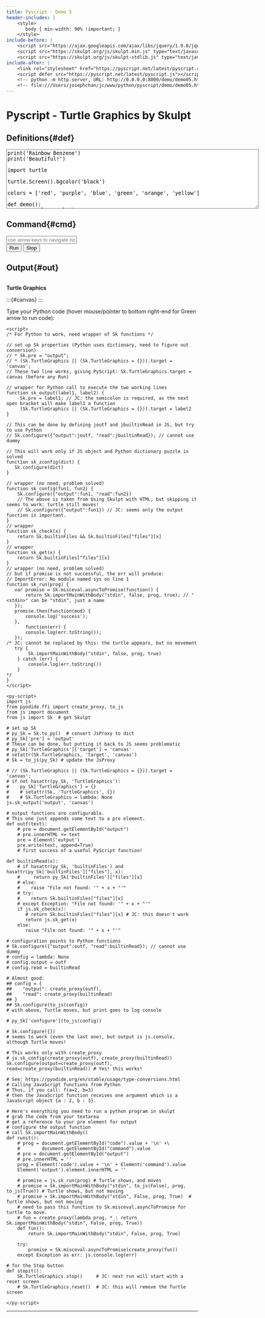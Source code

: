 ```yaml
---
title: Pyscript - Demo 5
header-includes: |
    <style>
       body { min-width: 90% !important; }
    </style>
include-before: |
    <script src="https://ajax.googleapis.com/ajax/libs/jquery/1.9.0/jquery.min.js" type="text/javascript"></script>
    <script src="https://skulpt.org/js/skulpt.min.js" type="text/javascript"></script>
    <script src="https://skulpt.org/js/skulpt-stdlib.js" type="text/javascript"></script>
include-after: |
    <link rel="stylesheet" href="https://pyscript.net/latest/pyscript.css"/>
    <script defer src="https://pyscript.net/latest/pyscript.js"></script>
    <!-- python -m http.server, URL: http://0.0.0.0:8000/demo/demo05.html -->
    <!-- file:///Users/josephchan/jc/www/python/pyscript/demo/demo05.html -->
---
```


# Pyscript - Turtle Graphics by Skulpt

## Definitions{#def}
<textarea id="code" cols="80" rows="10" style="border-style: groove;">
print('Rainbow Benzene')
print('Beautiful!')

import turtle

turtle.Screen().bgcolor('black')

colors = ['red', 'purple', 'blue', 'green', 'orange', 'yellow']

def demo():
   t = turtle.Turtle()
   for x in range(360):
       t.pencolor(colors[x%6])
       t.width(x//100 + 1)
       t.forward(x)
       t.left(59)
</textarea>

## Command{#cmd}
<input type="text" id="command" placeholder="use arrow keys to navigate history" autocapitalize="off" class="py-input">\
<button id="runButton" class="py-button" py-click="runit()" >Run</button>
<button id="stopButton" class="py-button" py-click="stopit()">Stop</button>

## Output{#out}
```{#output .py-terminal }
```

__Turtle Graphics__

:::{#canvas}
:::



Type your Python code (hover mouse/pointer to bottom right-end for Green arrow to run code):
<py-repl></py-repl>

<!-- can Pyscript turn this into Python code? Not yet! or not really -->
```{=html}
<script>
/* For Python to work, need wrapper of Sk functions */

// set up Sk properties (Python uses dictionary, need to figure out conversion)
// * Sk.pre = "output";
// * (Sk.TurtleGraphics || (Sk.TurtleGraphics = {})).target = 'canvas';
// These two line works, giving PyScript: Sk.TurtleGraphics.target = canvas (before any Run)

// wrapper for Python call to execute the two working lines
function sk_output(label1, label2) {
     Sk.pre = label1; // JC: the semicolon is required, as the next open bracket will make label1 a function
     (Sk.TurtleGraphics || (Sk.TurtleGraphics = {})).target = label2
}

// This can be done by defining joutf and jbuiltinRead in JS, but try to use Python
// Sk.configure({"output":joutf, "read":jbuiltinRead}); // cannot use dummy

// This will work only if JS object and Python dictionary puzzle is solved
function sk_zconfig(dict) {
   Sk.configure(dict)
}

// wrapper (no need, problem solved)
function sk_config(fun1, fun2) {
    Sk.configure({"output":fun1, "read":fun2})
    // The above is taken from Using Skulpt with HTML, but skipping it seems to work: turtle still moves!
    // Sk.configure({"output":fun1}) // JC: seems only the output function is important.
}
// wrapper
function sk_check(x) {
    return Sk.builtinFiles && Sk.builtinFiles["files"][x]
}
// wrapper
function sk_get(x) {
    return Sk.builtinFiles["files"][x]
}
// wrapper (no need, problem solved)
// but if promise is not successful, the err will produce:
// ImportError: No module named sys on line 1
function sk_run(prog) {
   var promise = Sk.misceval.asyncToPromise(function() {
       return Sk.importMainWithBody("stdin", false, prog, true); // "<stdin>" can be "stdin", just a name
   });
   promise.then(function(mod) {
       console.log('success');
   },
       function(err) {
       console.log(err.toString());
   });
/* JC: cannot be replaced by this: the turtle appears, but no movement
   try {
        Sk.importMainWithBody("stdin", false, prog, true)
    } catch (err) {
        console.log(err.toString())
    }
*/
}
</script>
```
<!-- need button response change. -->


<!--
Simple Skulpt
file:///Users/josephchan/jc/www/python/pyscript/skulpt/site/simpleskulpt.html
Avoid ids generated by pandoc for headings, masking the important ids for the script.
Type command: demo()   to run demo() in Definitions.

Skulpt
https://skulpt.org/
Python. Client Side.
Skulpt is an entirely in-browser implementation of Python.

Direct URL to main engine scripts:
https://skulpt.org/js/skulpt.min.js      (main engine)
https://skulpt.org/js/skulpt-stdlib.js   (a virtual file system)

TODO: cannot import to Pyscript yet.
Hopeful: sk = js.Sk  works!

div = Element('output')
div.element.innerHTML

Rainbow Benzene Beautiful! 

div = Element('canvas')
div.element.innerHTML

<canvas width="400" height="400" style="position: relative; display: block; margin-top: 0px; z-index: 1;"></canvas><canvas width="400" height="400" style="position: relative; display: block; margin-top: -400px; z-index: 3;"></canvas><canvas width="400" height="400" style="position: relative; display: block; margin-top: -400px; z-index: 2;"></canvas>

A canvas element.
-->

<!-- pyscript -->
<!--
Online JavaScript to Python Converter
https://www.javainuse.com/js2py
-->
```{=html}
<py-script>
import js
from pyodide.ffi import create_proxy, to_js
from js import document
from js import Sk  # get Skulpt

# set up Sk
# py_Sk = Sk.to_py()  # convert JsProxy to dict
# py_Sk['pre'] = 'output'
# These can be done, but putting it back to JS seems problematic
# py_Sk['TurtleGraphics']['target'] = 'canvas'
# setattr(Sk.TurtleGraphics, 'target', 'canvas')
# Sk = to_js(py_Sk) # update the JsProxy

# // (Sk.TurtleGraphics || (Sk.TurtleGraphics = {})).target = 'canvas';
# if not hasattr(py_Sk, 'TurtleGraphics'):
#    py_Sk['TurtleGraphics'] = {}
#    # setattr(Sk, 'TurtleGraphics', {})
#    # Sk.TurtleGraphics = lambda: None
js.sk_output('output', 'canvas')

# output functions are configurable.
# This one just appends some text to a pre element.
def outf(text):
    # pre = document.getElementById("output")
    # pre.innerHTML += text
    pre = Element('output')
    pre.write(text, append=True)
    # first success of a useful PyScript function!

def builtinRead(x):
    # if hasattr(py_Sk, 'builtinFiles') and hasattr(py_Sk['builtinFiles']["files"], x):
    #     return py_Sk['builtinFiles']["files"][x]
    # else:    
    #    raise "File not found: '" + x + "'"
    # try:
    #    return Sk.builtinFiles["files"][x]
    # except Exception: "File not found: '" + x + "'"
    if js.sk_check(x):
       # return Sk.builtinFiles["files"][x] # JC: this doesn't work
       return js.sk_get(x)
    else:
       raise "File not found: '" + x + "'"

# configuration points to Python functions
# Sk.configure({"output":outf, "read":builtinRead}); // cannot use dummy
# config = lambda: None
# config.output = outf
# config.read = builtinRead

# Almost good:
## config = {
##    "output": create_proxy(outf),
##    "read": create_proxy(builtinRead)
## }
## Sk.configure(to_js(config))
# with above, Turtle moves, but print goes to log console

# py_Sk['configure'](to_js(config))

# Sk.configure({})
# seems to work (even the last one), but output is js.console, although Turtle moves!

# This works only with create_proxy
# js.sk_config(create_proxy(outf), create_proxy(builtinRead))
Sk.configure(output=create_proxy(outf), read=create_proxy(builtinRead)) # Yes! this works!

# See: https://pyodide.org/en/stable/usage/type-conversions.html
# Calling JavaScript functions from Python
# Thus, if you call: f(a=2, b=3)
# then the JavaScript function receives one argument which is a JavaScript object {a : 2, b : 3}.

# Here's everything you need to run a python program in skulpt
# grab the code from your textarea
# get a reference to your pre element for output
# configure the output function
# call Sk.importMainWithBody()
def runit():
    # prog = document.getElementById("code").value + '\n' +\
    #        document.getElementById("command").value    
    # pre = document.getElementById("output")
    # pre.innerHTML = ''
    prog = Element('code').value + '\n' + Element('command').value
    Element('output').element.innerHTML = ''

    # promise = js.sk_run(prog) # Turtle shows, and moves
    # promise = Sk.importMainWithBody("stdin", to_js(False), prog, to_js(True)) # Turtle shows, but not moving
    # promise = Sk.importMainWithBody("stdin", False, prog, True)  # Turtle shows, but not moving
    # need to pass this function to Sk.misceval.asyncToPromise for turtle to move.
    # fun = create_proxy(lambda prog, *_: return Sk.importMainWithBody("stdin", False, prog, True))
    def fun():
        return Sk.importMainWithBody("stdin", False, prog, True)

    try:
        promise = Sk.misceval.asyncToPromise(create_proxy(fun))
    except Exception as err: js.console.log(err)

# for the Stop button
def stopit():
    Sk.TurtleGraphics.stop()     # JC: next run will start with a reset screen
    # Sk.TurtleGraphics.reset()  # JC: this will remove the Turtle screen

</py-script>
```
<!--
Browser console:
>> Sk
Object { build: {…}, global: Window, exportSymbol: exportSymbol(a, b), isArrayLike: isArrayLike(a), js_beautify: js_beautify(a), asserts: {…}, bool_check: bool_check(a, b), python2: {…}, python3: {…}, configure: configure(a), … }
with a tree.
Sk.TurtleGraphics 
Object { target: "canvas", width: 400, height: 400, worldWidth: 0, worldHeight: 0, animate: true, bufferSize: 0, allowUndo: true, assets: {}, module: {…}, … }
with a tree.

Python console:
Sk
[object Object]
Sk.TurtleGraphics      (only after RUN, not before RUN)
[object Object]
Sk.TurtleGraphics.raw
Sk.TurtleGraphics.raw.Turtle   function Turtle(e) ...

Sk.TurtleGraphics.target
canvas

-- the best so far, but just a mouse, no movement!

AttributeError: TurtleGraphics
Problem with Sk.configure. Python curly brackets have different meanings? Trying to_js

pyodide.ffi.JsException: TypeError: Sk.__future__ is not an object or null

Sk.__dir__()

['OpMap', 'ParseTables', 'Parser', 'SYMTAB_CONSTS', '__bool__', '__class__', '__defineGetter__', '__defineSetter__', '__delattr__', '__dir__', '__doc__', '__eq__', '__format__', '__ge__', '__getattribute__', '__getstate__', '__gt__', '__hash__', '__init__', '__init_subclass__', '__le__', '__lookupGetter__', '__lookupSetter__', '__lt__', '__module__', '__ne__', '__new__', '__proto__', '__reduce__', '__reduce_ex__', '__repr__', '__setattr__', '__sizeof__', '__str__', '__subclasshook__', '_js_type_flags', '_tokenize', 'abstr', 'as_object_map', 'asserts', 'astDump', 'astFromParse', 'astnodes', 'bool_check', 'build', 'builtin', 'builtinFiles', 'builtins', 'compile', 'configure', 'constructor', 'dateSet', 'debugout', 'doOneTimeInitialization', 'dumpSymtab', 'dunderToSkulpt', 'execLimit', 'exportSymbol', 'ffi', 'filesLoaded', 'fixReserved', 'formatting', 'gensymcount', 'getSysArgv', 'global_', 'hasOwnProperty', 'importBuiltinWithBody', 'importMain', 'importMainWithBody', 'importModule', 'importModuleInternal_', 'importSearchPathForName', 'importSetUpPath', 'importStar', 'inBrowser', 'inputfun', 'internalPy', 'isArrayLike', 'isPrototypeOf', 'js_beautify', 'js_id', 'longFromStr', 'mangleName', 'misceval', 'object_entries', 'object_keys', 'object_values', 'output', 'parse', 'parseTreeDump', 'propertyIsEnumerable', 'python2', 'python3', 'read', 'realsyspath', 'resetCompiler', 'setupDunderMethods', 'setupObjects', 'setupOperators', 'setup_method_mappings', 'str2number', 'switch_version', 'symboltable', 'sysargv', 'sysmodules', 'syspath', 'timeoutMsg', 'toLocaleString', 'toString', 'to_py', 'token', 'typeof', 'uncaughtException', 'unfixReserved', 'valueOf', 'yieldLimit']

-->

---

<!-- pandoc -s demo05.md -o demo05.html -->